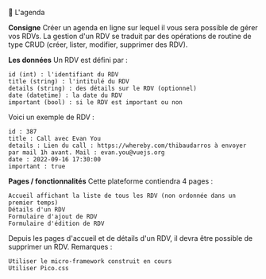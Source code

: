 📅 L'agenda

**Consigne** 
Créer un agenda en ligne sur lequel il vous sera possible de gérer vos RDVs. 
La gestion d'un RDV se traduit par des opérations de routine de type CRUD (créer, lister, modifier, supprimer des RDV).


**Les données**
Un RDV est défini par :

    id (int) : l'identifiant du RDV
    title (string) : l'intitulé du RDV
    details (string) : des détails sur le RDV (optionnel)
    date (datetime) : la date du RDV
    important (bool) : si le RDV est important ou non

Voici un exemple de RDV :

    id : 387
    title : Call avec Evan You
    details : Lien du call : https://whereby.com/thibaudarros à envoyer par mail 1h avant. Mail : evan.you@vuejs.org
    date : 2022-09-16 17:30:00
    important : true


**Pages / fonctionnalités**
Cette plateforme contiendra 4 pages :

    Accueil affichant la liste de tous les RDV (non ordonnée dans un premier temps)
    Détails d'un RDV
    Formulaire d'ajout de RDV
    Formulaire d'édition de RDV

Depuis les pages d'accueil et de détails d'un RDV, il devra être possible de supprimer un RDV.
Remarques :

    Utiliser le micro-framework construit en cours
    Utiliser Pico.css